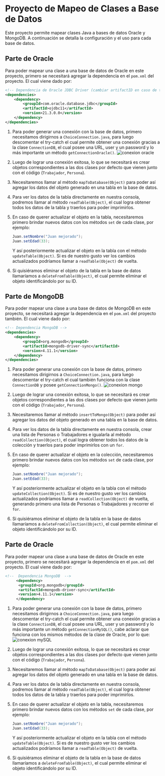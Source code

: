 # Proyecto de Mapeo de Clases a Base de Datos

Este proyecto permite mapear clases Java a bases de datos Oracle y MongoDB. A continuación se detalla la configuración y el uso para cada base de datos.

## Parte de Oracle

Para poder mapear una clase a una base de datos de Oracle en este proyecto, primero se necesitará agregar la dependencia en el `pom.xml` del proyecto. El cual viene dado por:

```xml
<!-- Dependencia de Oracle JDBC Driver (cambiar artifactID en caso de tener otro) -->   
<dependencies>
    <dependency>
        <groupId>com.oracle.database.jdbc</groupId>
        <artifactId>ojdbc11</artifactId>
        <version>21.3.0.0</version>
    </dependency>
</dependencies>
```

1. Para poder generar una conexión con la base de datos, primero necesitamos dirigirnos a `ChoiceConnection.java`, para luego descomentar el try-catch el cual permite obtener una conexión gracias a la clase `ConnectionDB`, el cual posee una URL, user y un password y lo más importante un método `getConnectionOracle()`.
![conexion oracle](https://github.com/ReynerRojasG/DataBaseConnector/assets/142065130/785b3f5b-815f-4632-9346-7ae150e02538)

2. Luego de lograr una conexión exitosa, lo que se necesitará es crear objetos correspondientes a las dos clases por defecto que vienen junto con el código (`Trabajador`, `Persona`).

3. Necesitaremos llamar al método `mapToDatabase(Object)` para poder así agregar los datos del objeto generado en una tabla en la base de datos.

4. Para ver los datos de la tabla directamente en nuestra consola, podremos llamar al método `readTable(Object)`, el cual logra obtener todos los datos de la tabla y traerlos para poder imprimirlos.

5. En caso de querer actualizar el objeto en la tabla, necesitaremos primero brindar nuevos datos con los métodos `set` de cada clase, por ejemplo:
    ```java
    Juan.setNombre("Juan mejorado");
    Juan.setEdad(33);
    ```
    Y así posteriormente actualizar el objeto en la tabla con el método `updateTable(Object)`. Si es de nuestro gusto ver los cambios actualizados podríamos llamar a `readTable(Object)` de vuelta.

6. Si quisiéramos eliminar el objeto de la tabla en la base de datos llamaríamos a `deleteFromTable(Object)`, el cual permite eliminar el objeto identificándolo por su ID.

## Parte de MongoDB

Para poder mapear una clase a una base de datos de MongoDB en este proyecto, se necesitará agregar la dependencia en el `pom.xml` del proyecto también. El cual viene dado por:

```xml
<!-- Dependencia MongoDB -->
<dependencies>
    <dependency>
        <groupId>org.mongodb</groupId>
        <artifactId>mongodb-driver-sync</artifactId>
        <version>4.11.1</version>
    </dependency>
</dependencies>
```

1. Para poder generar una conexión con la base de datos, primero necesitamos dirigirnos a `ChoiceConnection.java`, para luego descomentar el try-catch el cual también funciona con la clase `ConnectionDB` y posee `getConnectionMongo()`.
![conexion mongo](https://github.com/ReynerRojasG/DataBaseConnector/assets/142065130/7c0e17d2-1945-44ae-afb0-b76e71484e4f)

2. Luego de lograr una conexión exitosa, lo que se necesitará es crear objetos correspondientes a las dos clases por defecto que vienen junto con el código (`Trabajador`, `Persona`).

3. Necesitaremos llamar al método `insertToMongo(Object)` para poder así agregar los datos del objeto generado en una tabla en la base de datos.

4. Para ver los datos de la tabla directamente en nuestra consola, crear una lista de Personas o Trabajadores e igualarla al método `readCollection(Object)`, el cual logra obtener todos los datos de la colección y traerlos para poder imprimirlos con un `for`.

5. En caso de querer actualizar el objeto en la colección, necesitaremos primero brindar nuevos datos con los métodos `set` de cada clase, por ejemplo:
    ```java
    Juan.setNombre("Juan mejorado");
    Juan.setEdad(33);
    ```
    Y así posteriormente actualizar el objeto en la tabla con el método `updateCollection(Object)`. Si es de nuestro gusto ver los cambios actualizados podríamos llamar a `readCollection(Object)` de vuelta, generando primero una lista de Personas o Trabajadores y recorrer el `for`.

6. Si quisiéramos eliminar el objeto de la tabla en la base de datos llamaríamos a `deleteFromCollection(Object)`, el cual permite eliminar el objeto identificándolo por su ID.

 ## Parte de Oracle
Para poder mapear una clase a una base de datos de Oracle en este proyecto, primero se necesitará agregar la dependencia en el `pom.xml` del proyecto. El cual viene dado por:   

```xml
<!--  Dependencia MongoDB  -->
     <dependency>
      <groupId>org.mongodb</groupId>
      <artifactId>mongodb-driver-sync</artifactId>
      <version>4.11.1</version>
     </dependency>
```

1. Para poder generar una conexión con la base de datos, primero necesitamos dirigirnos a `ChoiceConnection.java`, para luego descomentar el try-catch el cual permite obtener una conexión gracias a la clase `ConnectionDB`, el cual posee una URL, user y un password y lo más importante un método `getConnectionMySQL()`, cabe aclarar que funciona con los mismos métodos de la clase de Oracle, por lo que:
![conexion mySQL](https://github.com/ReynerRojasG/DataBaseConnector/assets/142065130/6aeae1ad-f16b-4499-8b32-1366edbd4a44)

2. Luego de lograr una conexión exitosa, lo que se necesitará es crear objetos correspondientes a las dos clases por defecto que vienen junto con el código (`Trabajador`, `Persona`).

3. Necesitaremos llamar al método `mapToDatabase(Object)` para poder así agregar los datos del objeto generado en una tabla en la base de datos.

4. Para ver los datos de la tabla directamente en nuestra consola, podremos llamar al método `readTable(Object)`, el cual logra obtener todos los datos de la tabla y traerlos para poder imprimirlos.

5. En caso de querer actualizar el objeto en la tabla, necesitaremos primero brindar nuevos datos con los métodos `set` de cada clase, por ejemplo:
    ```java
    Juan.setNombre("Juan mejorado");
    Juan.setEdad(33);
    ```
    Y así posteriormente actualizar el objeto en la tabla con el método `updateTable(Object)`. Si es de nuestro gusto ver los cambios actualizados podríamos llamar a `readTable(Object)` de vuelta.

6. Si quisiéramos eliminar el objeto de la tabla en la base de datos llamaríamos a `deleteFromTable(Object)`, el cual permite eliminar el objeto identificándolo por su ID.

   

